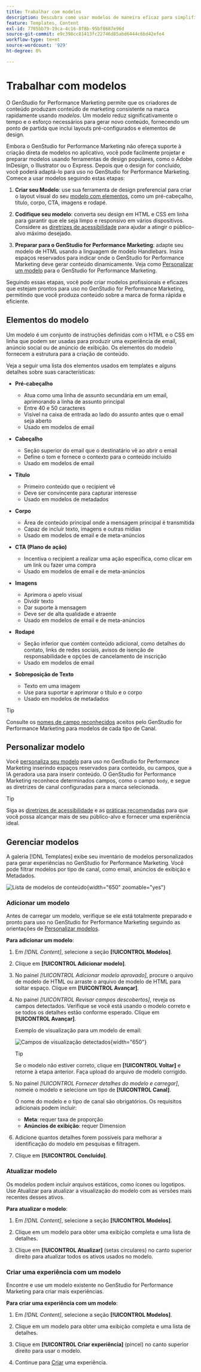 ```yaml
---
title: Trabalhar com modelos
description: Descubra como usar modelos de maneira eficaz para simplificar seu processo criativo no Adobe GenStudio for Performance Marketing.
feature: Templates, Content
exl-id: 7705bb79-19ca-4c16-8f8b-95bf8687e96d
source-git-commit: e9c398cc81413fc22746d85abd6444c6bd42efe4
workflow-type: tm+mt
source-wordcount: '929'
ht-degree: 0%

---
```


# Trabalhar com modelos

O GenStudio for Performance Marketing permite que os criadores de conteúdo produzam conteúdo de marketing consistente na marca rapidamente usando _modelos_. Um modelo reduz significativamente o tempo e o esforço necessários para gerar novo conteúdo, fornecendo um ponto de partida que inclui layouts pré-configurados e elementos de design.

Embora o GenStudio for Performance Marketing não ofereça suporte à criação direta de modelos no aplicativo, você pode facilmente projetar e preparar modelos usando ferramentas de design populares, como o Adobe InDesign, o Illustrator ou o Express. Depois que o design for concluído, você poderá adaptá-lo para uso no GenStudio for Performance Marketing. Comece a usar modelos seguindo estas etapas:

1. **Criar seu Modelo**: use sua ferramenta de design preferencial para criar o layout visual do seu [modelo com elementos](#template-elements), como um pré-cabeçalho, título, corpo, CTA, imagens e rodapé.

2. **Codifique seu modelo**: converta seu design em HTML e CSS em linha para garantir que ele seja limpo e responsivo em vários dispositivos. Considere as [diretrizes de acessibilidade](accessibility-for-templates.md) para ajudar a atingir o público-alvo máximo desejado.

3. **Preparar para o GenStudio for Performance Marketing**: adapte seu modelo de HTML usando a linguagem de modelo Handlebars. Insira espaços reservados para indicar onde o GenStudio for Performance Marketing deve gerar conteúdo dinamicamente. Veja como [Personalizar um modelo](customize-template.md) para o GenStudio for Performance Marketing.

Seguindo essas etapas, você pode criar modelos profissionais e eficazes que estejam prontos para uso no GenStudio for Performance Marketing, permitindo que você produza conteúdo sobre a marca de forma rápida e eficiente.

## Elementos do modelo

Um modelo é um conjunto de instruções definidas com o HTML e o CSS em linha que podem ser usadas para produzir uma experiência de email, anúncio social ou de anúncio de exibição. Os elementos do modelo fornecem a estrutura para a criação de conteúdo.

Veja a seguir uma lista dos elementos usados em templates e alguns detalhes sobre suas características:

- **Pré-cabeçalho**

   - Atua como uma linha de assunto secundária em um email, aprimorando a linha de assunto principal
   - Entre 40 e 50 caracteres
   - Visível na caixa de entrada ao lado do assunto antes que o email seja aberto
   - Usado em modelos de email

- **Cabeçalho**

   - Seção superior do email que o destinatário vê ao abrir o email
   - Define o tom e fornece o contexto para o conteúdo incluído
   - Usado em modelos de email

- **Título**

   - Primeiro conteúdo que o recipient vê
   - Deve ser convincente para capturar interesse
   - Usado em modelos de metadados

- **Corpo**

   - Área de conteúdo principal onde a mensagem principal é transmitida
   - Capaz de incluir texto, imagens e outras mídias
   - Usado em modelos de email e de meta-anúncios

- **CTA (Plano de ação)**

   - Incentiva o recipient a realizar uma ação específica, como clicar em um link ou fazer uma compra
   - Usado em modelos de email e de meta-anúncios

- **Imagens**

   - Aprimora o apelo visual
   - Dividir texto
   - Dar suporte à mensagem
   - Deve ser de alta qualidade e atraente
   - Usado em modelos de email e de meta-anúncios

- **Rodapé**

   - Seção inferior que contém conteúdo adicional, como detalhes do contato, links de redes sociais, avisos de isenção de responsabilidade e opções de cancelamento de inscrição
   - Usado em modelos de email

- **Sobreposição de Texto**

   - Texto em uma imagem
   - Use para suportar e aprimorar o título e o corpo
   - Usado em modelos de metadados

>[!TIP]
>
>Consulte os [nomes de campo reconhecidos](customize-template.md#recognized-field-names) aceitos pelo GenStudio for Performance Marketing para modelos de cada tipo de Canal.

## Personalizar modelo

Você [personaliza seu modelo](customize-template.md) para uso no GenStudio for Performance Marketing inserindo espaços reservados para conteúdo, ou campos, que a IA geradora usa para inserir conteúdo. O GenStudio for Performance Marketing reconhece determinados campos, como o campo `body`, e segue as diretrizes de canal configuradas para a marca selecionada.

>[!TIP]
>
>Siga as [diretrizes de acessibilidade](accessibility-for-templates.md) e as [práticas recomendadas](/help/user-guide/content/best-practices-for-templates.md) para que você possa alcançar mais de seu público-alvo e fornecer uma experiência ideal.

## Gerenciar modelos

A galeria [!DNL Templates] exibe seu inventário de modelos personalizados para gerar experiências no GenStudio for Performance Marketing. Você pode filtrar modelos por tipo de canal, como email, anúncios de exibição e Metadados.

![Lista de modelos de conteúdo](/help/assets/content-templates.png){width="650" zoomable="yes"}

### Adicionar um modelo

Antes de carregar um modelo, verifique se ele está totalmente preparado e pronto para uso no GenStudio for Performance Marketing seguindo as orientações de [Personalizar modelos](customize-template.md).

**Para adicionar um modelo**:

1. Em _[!DNL Content]_, selecione a seção **[!UICONTROL Modelos]**.

1. Clique em **[!UICONTROL Adicionar modelo]**.

1. No painel _[!UICONTROL Adicionar modelo aprovado]_, procure o arquivo de modelo de HTML ou arraste o arquivo de modelo de HTML para soltar espaço. Clique em **[!UICONTROL Avançar]**.

1. No painel _[!UICONTROL Revisar campos descobertos]_, reveja os campos detectados. Verifique se você está usando o modelo correto e se todos os detalhes estão conforme esperado. Clique em **[!UICONTROL Avançar]**.

   Exemplo de visualização para um modelo de email:

   ![Campos de visualização detectados](/help/assets/template-detected-fields.png){width="650"}

   >[!TIP]
   >
   >Se o modelo não estiver correto, clique em **[!UICONTROL Voltar]** e retorne à etapa anterior. Faça upload do arquivo de modelo corrigido.

1. No painel _[!UICONTROL Fornecer detalhes do modelo e carregar]_, nomeie o modelo e selecione um tipo de **[!UICONTROL Canal]**.

   O nome do modelo e o tipo de canal são obrigatórios. Os requisitos adicionais podem incluir:

   - **Meta**: requer taxa de proporção
   - **Anúncios de exibição**: requer Dimension

1. Adicione quantos detalhes forem possíveis para melhorar a identificação do modelo em pesquisas e filtragem.

1. Clique em **[!UICONTROL Concluído]**.

### Atualizar modelo

Os modelos podem incluir arquivos estáticos, como ícones ou logotipos. Use Atualizar para atualizar a visualização do modelo com as versões mais recentes desses ativos.

**Para atualizar o modelo**:

1. Em _[!DNL Content]_, selecione a seção **[!UICONTROL Modelos]**.

1. Clique em um modelo para obter uma exibição completa e uma lista de detalhes.

1. Clique em **[!UICONTROL Atualizar]** (setas circulares) no canto superior direito para atualizar todos os ativos usados no modelo.

### Criar uma experiência com um modelo

Encontre e use um modelo existente no GenStudio for Performance Marketing para criar mais experiências.

**Para criar uma experiência com um modelo**:

1. Em _[!DNL Content]_, selecione a seção **[!UICONTROL Modelos]**.

1. Clique em um modelo para obter uma exibição completa e uma lista de detalhes.

1. Clique em **[!UICONTROL Criar experiência]** (pincel) no canto superior direito para usar o modelo.

1. Continue para [Criar](/help/user-guide/create/overview.md) uma experiência.
